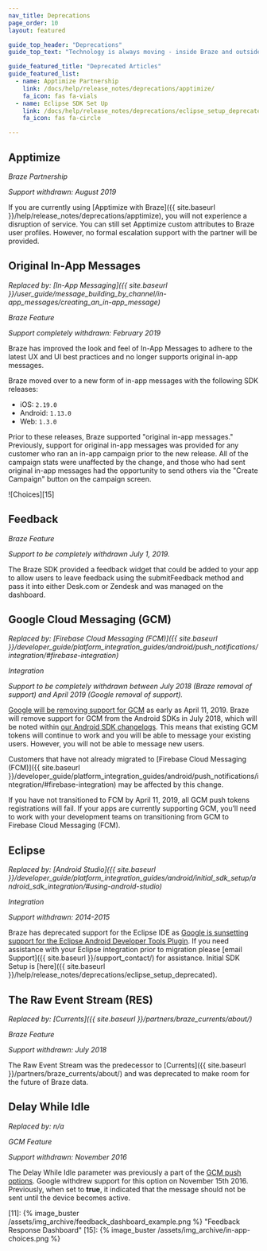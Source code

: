 ```yaml
---
nav_title: Deprecations
page_order: 10
layout: featured

guide_top_header: "Deprecations"
guide_top_text: "Technology is always moving - inside Braze and outside it! And we do our best to keep up with it. Here, you'll find the origins of Braze and it's technology - how we supported people in the "before time" - before now, anyway... <br> <br> You might have gotten here from searching a term for an integration or feature that no longer exists. This is our attempt to keep you informed on our progress and movement within the technology industry. <br> <br> You can find a list of deprecated and unsupported features below. You can also read deprecated articles by clicking on the buttons below."

guide_featured_title: "Deprecated Articles"
guide_featured_list:
  - name: Apptimize Partnership
    link: /docs/help/release_notes/deprecations/apptimize/
    fa_icon: fas fa-vials
  - name: Eclipse SDK Set Up
    link: /docs/help/release_notes/deprecations/eclipse_setup_deprecated/
    fa_icon: fas fa-circle

---
```



## Apptimize

_Braze Partnership_

_Support withdrawn: August 2019_

If you are currently using [Apptimize with Braze]({{ site.baseurl }}/help/release_notes/deprecations/apptimize), you will not experience a disruption of service. You can still set Apptimize custom attributes to Braze user profiles. However, no formal escalation support with the partner will be provided.


## Original In-App Messages

_Replaced by: [In-App Messaging]({{ site.baseurl }}/user_guide/message_building_by_channel/in-app_messages/creating_an_in-app_message)_

_Braze Feature_

_Support completely withdrawn: February 2019_

Braze has improved the look and feel of In-App Messages to adhere to the latest UX and UI best practices and no longer supports original in-app messages.

Braze moved over to a new form of in-app messages with the following SDK releases:

- iOS: `2.19.0`
- Android: `1.13.0`
- Web: `1.3.0`

Prior to these releases, Braze supported "original in-app messages." Previously, support for original in-app messages was provided for any customer who ran an in-app campaign prior to the new release. All of the campaign stats were unaffected by the change, and those who had sent original in-app messages had the opportunity to send others via the "Create Campaign" button on the campaign screen.

![Choices][15]


## Feedback

_Braze Feature_

_Support to be completely withdrawn July 1, 2019._

The Braze SDK provided a feedback widget that could be added to your app to allow users to leave feedback using the submitFeedback method and pass it into either Desk.com or Zendesk and was managed on the dashboard.

## Google Cloud Messaging (GCM)

_Replaced by: [Firebase Cloud Messaging (FCM)]({{ site.baseurl }}/developer_guide/platform_integration_guides/android/push_notifications/integration/#firebase-integration)_

_Integration_

_Support to be completely withdrawn between July 2018 (Braze removal of support) and April 2019 (Google removal of support)._

[Google will be removing support for GCM](https://developers.googleblog.com/2018/04/time-to-upgrade-from-gcm-to-fcm.html) as early as April 11, 2019. Braze will remove support for GCM from the Android SDKs in July 2018, which will be noted within [our Android SDK changelogs](https://github.com/Appboy/appboy-android-sdk/blob/master/CHANGELOG.md). This means that existing GCM tokens will continue to work and you will be able to message your existing users. However, you will not be able to message new users.

Customers that have not already migrated to [Firebase Cloud Messaging (FCM)]({{ site.baseurl }}/developer_guide/platform_integration_guides/android/push_notifications/integration/#firebase-integration) may be affected by this change.

If you have not transitioned to FCM by April 11, 2019, all GCM push tokens registrations will fail. If your apps are currently supporting GCM, you’ll need to work with your development teams on transitioning from GCM to Firebase Cloud Messaging (FCM).


## Eclipse

_Replaced by: [Android Studio]({{ site.baseurl }}/developer_guide/platform_integration_guides/android/initial_sdk_setup/android_sdk_integration/#using-android-studio)_

_Integration_

_Support withdrawn: 2014-2015_

Braze has deprecated support for the Eclipse IDE as [Google is sunsetting support for the Eclipse Android Developer Tools Plugin](http://android-developers.blogspot.com/2015/06/an-update-on-eclipse-android-developer.html). If you need assistance with your Eclipse integration prior to migration please [email Support]({{ site.baseurl }}/support_contact/) for assistance. Initial SDK Setup is [here]({{ site.baseurl }}/help/release_notes/deprecations/eclipse_setup_deprecated).

## The Raw Event Stream (RES)

_Replaced by: [Currents]({{ site.baseurl }}/partners/braze_currents/about/)_

_Braze Feature_

_Support withdrawn: July 2018_

The Raw Event Stream was the predecessor to [Currents]({{ site.baseurl }}/partners/braze_currents/about/) and was deprecated to make room for the future of Braze data.

## Delay While Idle

_Replaced by: n/a_

_GCM Feature_

_Support withdrawn: November 2016_

The Delay While Idle parameter was previously a part of the [GCM push options](https://developers.google.com/cloud-messaging/http-server-ref). Google withdrew support for this option on November 15th 2016. Previously, when set to **true**, it indicated that the message should not be sent until the device becomes active.


[11]: {% image_buster /assets/img_archive/feedback_dashboard_example.png %} "Feedback Response Dashboard"
[15]: {% image_buster /assets/img_archive/in-app-choices.png %}
